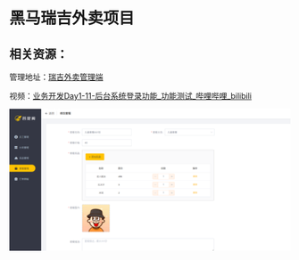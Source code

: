 # 黑马瑞吉外卖项目



## 相关资源：

管理地址：[瑞吉外卖管理端](http://localhost:8080/backend/index.html)

视频：[业务开发Day1-11-后台系统登录功能_功能测试_哔哩哔哩_bilibili](https://www.bilibili.com/video/BV13a411q753/?p=12&spm_id_from=333.880.my_history.page.click)







![image-20240130180418115](.imgs/image-20240130180418115.png)